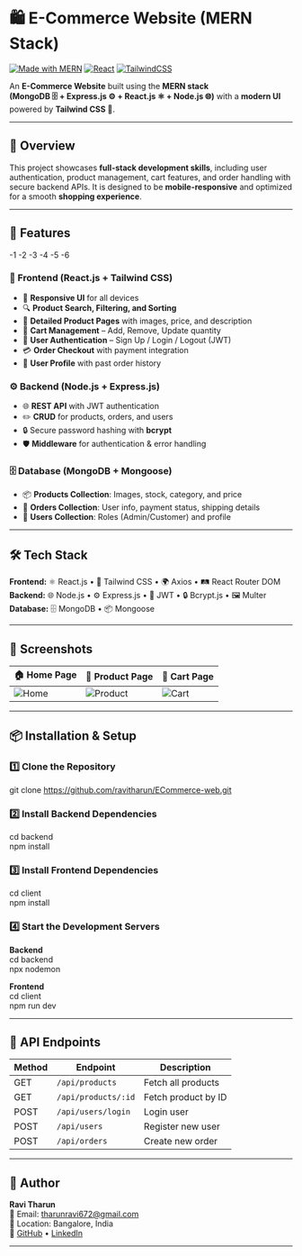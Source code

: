 # 🛍️ E-Commerce Website (MERN Stack)

[![Made with MERN](https://img.shields.io/badge/Made%20with-MERN-green?style=for-the-badge)](https://www.mongodb.com/mern-stack)
[![React](https://img.shields.io/badge/Frontend-React.js-blue?style=for-the-badge&logo=react)](https://react.dev)
[![TailwindCSS](https://img.shields.io/badge/Styled%20With-TailwindCSS-38B2AC?style=for-the-badge&logo=tailwindcss)](https://tailwindcss.com)

An **E-Commerce Website** built using the **MERN stack**  
**(MongoDB 🗄 + Express.js ⚙ + React.js ⚛ + Node.js 🌐)** with a **modern UI** powered by **Tailwind CSS 🎨**.

---

## 📖 Overview
This project showcases **full-stack development skills**, including user authentication, product management, cart features, and order handling with secure backend APIs. It is designed to be **mobile-responsive** and optimized for a smooth **shopping experience**.

---
## 🚀 Features
-1
-2
-3
-4
-5
-6

### 🎨 Frontend (React.js + Tailwind CSS)
- 📱 **Responsive UI** for all devices
- 🔍 **Product Search, Filtering, and Sorting**
- 📄 **Detailed Product Pages** with images, price, and description
- 🛒 **Cart Management** – Add, Remove, Update quantity
- 🔐 **User Authentication** – Sign Up / Login / Logout (JWT)
- 💳 **Order Checkout** with payment integration
- 👤 **User Profile** with past order history

### ⚙ Backend (Node.js + Express.js)
- 🌐 **REST API** with JWT authentication
- ✏️ **CRUD** for products, orders, and users
- 🔒 Secure password hashing with **bcrypt**
- 🛡 **Middleware** for authentication & error handling

### 🗄 Database (MongoDB + Mongoose)
- 📦 **Products Collection**: Images, stock, category, and price
- 📜 **Orders Collection**: User info, payment status, shipping details
- 👥 **Users Collection**: Roles (Admin/Customer) and profile

---

## 🛠 Tech Stack

**Frontend:** ⚛ React.js • 🎨 Tailwind CSS • 🌍 Axios • 🛤 React Router DOM  
**Backend:** 🌐 Node.js • ⚙ Express.js • 🔑 JWT • 🔒 Bcrypt.js • 🖼 Multer  
**Database:** 🗄 MongoDB • 📦 Mongoose  

---

## 📸 Screenshots

| 🏠 Home Page | 📄 Product Page | 🛒 Cart Page |
| ------------ | --------------- | ------------ |
| ![Home](screenshots/home.png) | ![Product](screenshots/product.png) | ![Cart](screenshots/cart.png) |

---

## 📦 Installation & Setup

### 1️⃣ Clone the Repository
git clone https://github.com/ravitharun/ECommerce-web.git

### 2️⃣ Install Backend Dependencies
cd backend
<br>
npm install

### 3️⃣ Install Frontend Dependencies
cd client
<br>
npm install

### 4️⃣ Start the Development Servers
**Backend**
<br>
cd backend
<br>
npx nodemon

**Frontend**
<br>
cd client
<br>
npm run dev

---

## 🔗 API Endpoints

| Method | Endpoint             | Description            |
| ------ | -------------------- | ---------------------- |
| GET    | `/api/products`      | Fetch all products     |
| GET    | `/api/products/:id`  | Fetch product by ID    |
| POST   | `/api/users/login`   | Login user             |
| POST   | `/api/users`         | Register new user      |
| POST   | `/api/orders`        | Create new order       |

---

## 👤 Author

**Ravi Tharun**  
📧 Email: [tharunravi672@gmail.com](mailto:tharunravi672@gmail.com?subject=Hello%20Ravi&body=I%20am%20interested%20in%20your%20project.)  
📍 Location: Bangalore, India  
🔗 [GitHub](https://github.com/ravitharun) • [LinkedIn](https://www.linkedin.com/in/ravitharun07/)

---

